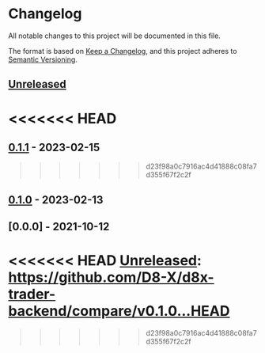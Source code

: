 # Changelog

All notable changes to this project will be documented in this file.

The format is based on [Keep a Changelog](https://keepachangelog.com/en/1.0.0/),
and this project adheres to [Semantic Versioning](https://semver.org/spec/v2.0.0.html).

## [Unreleased]

<<<<<<< HEAD
=======
## [0.1.1] - 2023-02-15

>>>>>>> d23f98a0c7916ac4d41888c08fa7d355f67f2c2f
## [0.1.0] - 2023-02-13

## [0.0.0] - 2021-10-12

<<<<<<< HEAD
[Unreleased]: https://github.com/D8-X/d8x-trader-backend/compare/v0.1.0...HEAD
=======
[Unreleased]: https://github.com/D8-X/d8x-trader-backend/compare/v0.1.1...HEAD

[0.1.1]: https://github.com/D8-X/d8x-trader-backend/compare/v0.1.0...v0.1.1
>>>>>>> d23f98a0c7916ac4d41888c08fa7d355f67f2c2f

[0.1.0]: https://github.com/D8-X/d8x-trader-backend/compare/79ee52988ec4c6453171acceb879a2b507eaf435...v0.1.0

